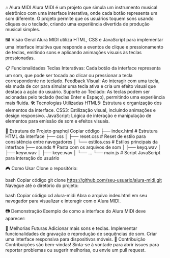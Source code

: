 🎶 Alura MIDI
Alura MIDI é um projeto que simula um instrumento musical eletrônico com uma interface interativa, onde cada botão representa um som diferente. O projeto permite que os usuários toquem sons usando cliques ou o teclado, criando uma experiência divertida de produção musical simples.

🖼️ Visão Geral
Alura MIDI utiliza HTML, CSS e JavaScript para implementar uma interface intuitiva que responde a eventos de clique e pressionamento de teclas, emitindo sons e aplicando animações visuais às teclas pressionadas.

📋 Funcionalidades
Teclas Interativas: Cada botão da interface representa um som, que pode ser tocado ao clicar ou pressionar a tecla correspondente no teclado.
Feedback Visual: Ao interagir com uma tecla, ela muda de cor para simular uma tecla ativa e cria um efeito visual que destaca a ação do usuário.
Suporte ao Teclado: As teclas podem ser acionadas pelo teclado (teclas Enter e Espaço), permitindo uma experiência mais fluida.
🛠️ Tecnologias Utilizadas
HTML5: Estrutura e organização dos elementos da interface.
CSS3: Estilização visual, incluindo animações e design responsivo.
JavaScript: Lógica de interação e manipulação de elementos para emissão de som e efeitos visuais.

📂 Estrutura do Projeto
graphql
Copiar código
├── index.html         # Estrutura HTML da interface
├── css
│   ├── reset.css      # Reset de estilo para consistência entre navegadores
│   └── estilos.css    # Estilos principais da interface
├── sounds             # Pasta com os arquivos de som
│   ├── keyq.wav
│   ├── keyw.wav
│   ├── keye.wav
│   └── ...
└── main.js            # Script JavaScript para interação do usuário

🎮 Como Usar
Clone o repositório:

bash
Copiar código
git clone https://github.com/seu-usuario/alura-midi.git
Navegue até o diretório do projeto:

bash
Copiar código
cd alura-midi
Abra o arquivo index.html em seu navegador para visualizar e interagir com o Alura MIDI.

📷 Demonstração
Exemplo de como a interface do Alura MIDI deve aparecer:


🚀 Melhorias Futuras
Adicionar mais sons e teclas.
Implementar funcionalidades de gravação e reprodução de sequências de som.
Criar uma interface responsiva para dispositivos móveis.
🤝 Contribuição
Contribuições são bem-vindas! Sinta-se à vontade para abrir issues para reportar problemas ou sugerir melhorias, ou envie um pull request.